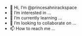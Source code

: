 - 👋 Hi, I’m @princesahnirackspace
- 👀 I’m interested in ...
- 🌱 I’m currently learning ...
- 💞️ I’m looking to collaborate on ...
- 📫 How to reach me ...

<!---
princesahnirackspace/princesahnirackspace is a ✨ special ✨ repository because its `README.md` (this file) appears on your GitHub profile.
You can click the Preview link to take a look at your changes.
--->
